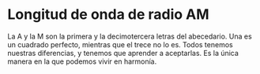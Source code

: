 # Longitud de onda de radio AM

La A y la M son la primera y la decimotercera letras del abecedario. Una es un
cuadrado perfecto, mientras que el trece no lo es. Todos tenemos nuestras
diferencias, y tenemos que aprender a aceptarlas. Es la única manera en la que
podemos vivir en harmonía.

